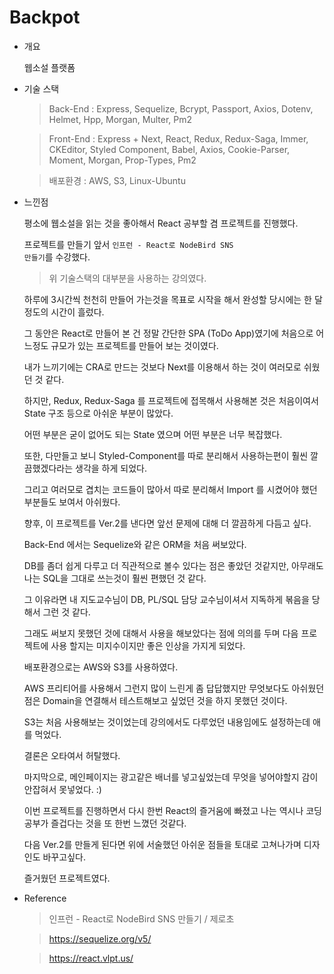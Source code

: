 # Backpot

- 개요

  웹소설 플랫폼

- 기술 스택

  > Back-End : Express, Sequelize, Bcrypt, Passport, Axios, Dotenv, Helmet, Hpp, Morgan, Multer, Pm2

  > Front-End : Express + Next, React, Redux, Redux-Saga, Immer, CKEditor, Styled Component, Babel, Axios, Cookie-Parser, Moment, Morgan, Prop-Types, Pm2

  > 배포환경 : AWS, S3, Linux-Ubuntu

- 느낀점

  평소에 웹소설을 읽는 것을 좋아해서 React 공부할 겸 프로젝트를 진행했다.

  프로젝트를 만들기 앞서 <code>인프런 - React로 NodeBird SNS 만들기</code>를 수강했다.

  > 위 기술스택의 대부분을 사용하는 강의였다.

  하루에 3시간씩 천천히 만들어 가는것을 목표로 시작을 해서 완성할 당시에는 한 달정도의 시간이 흘렀다.

  그 동안은 React로 만들어 본 건 정말 간단한 SPA (ToDo App)였기에 처음으로 어느정도 규모가 있는 프로젝트를 만들어 보는 것이였다.

  내가 느끼기에는 CRA로 만드는 것보다 Next를 이용해서 하는 것이 여러모로 쉬웠던 것 같다.

  하지만, Redux, Redux-Saga 를 프로젝트에 접목해서 사용해본 것은 처음이여서 State 구조 등으로 아쉬운 부분이 많았다.

  어떤 부분은 굳이 없어도 되는 State 였으며 어떤 부분은 너무 복잡했다.
  
  또한, 다만들고 보니 Styled-Component를 따로 분리해서 사용하는편이 훨씬 깔끔했겠다라는 생각을 하게 되었다.
  
  그리고 여러모로 겹치는 코드들이 많아서 따로 분리해서 Import 를 시켰어야 했던 부분들도 보여서 아쉬웠다.

  향후, 이 프로젝트를 Ver.2를 낸다면 앞선 문제에 대해 더 깔끔하게 다듬고 싶다.

  Back-End 에서는 Sequelize와 같은 ORM을 처음 써보았다.

  DB를 좀더 쉽게 다루고 더 직관적으로 볼수 있다는 점은 좋았던 것같지만, 아무래도 나는 SQL을 그대로 쓰는것이 훨씬 편했던 것 같다.

  그 이유라면 내 지도교수님이 DB, PL/SQL 담당 교수님이셔서 지독하게 볶음을 당해서 그런 것 같다.

  그래도 써보지 못했던 것에 대해서 사용을 해보았다는 점에 의의를 두며 다음 프로젝트에 사용 할지는 미지수이지만 좋은 인상을 가지게 되었다.

  배포환경으로는 AWS와 S3를 사용하였다.

  AWS 프리티어를 사용해서 그런지 많이 느린게 좀 답답했지만 무엇보다도 아쉬웠던 점은 Domain을 연결해서 테스트해보고 싶었던 것을 하지 못했던 것이다.

  S3는 처음 사용해보는 것이었는데 강의에서도 다루었던 내용임에도 설정하는데 애를 먹었다.

  결론은 오타여서 허탈했다.

  마지막으로, 메인페이지는 광고같은 배너를 넣고싶었는데 무엇을 넣어야할지 감이 안잡혀서 못넣었다. :)

  이번 프로젝트를 진행하면서 다시 한번 React의 즐거움에 빠졌고 나는 역시나 코딩공부가 즐겁다는 것을 또 한번 느꼈던 것같다.

  다음 Ver.2를 만들게 된다면 위에 서술했던 아쉬운 점들을 토대로 고쳐나가며 디자인도 바꾸고싶다.

  즐거웠던 프로젝트였다.

- Reference

  > 인프런 - React로 NodeBird SNS 만들기 / 제로초

  > https://sequelize.org/v5/

  > https://react.vlpt.us/
